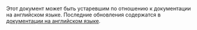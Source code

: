 Этот документ может быть устаревшим по отношению к документации на английском языке. Последние обновления содержатся в <a href='{{ page.url | replace: "/ru/", "/en/" }}'>документации на английском языке</a>.
